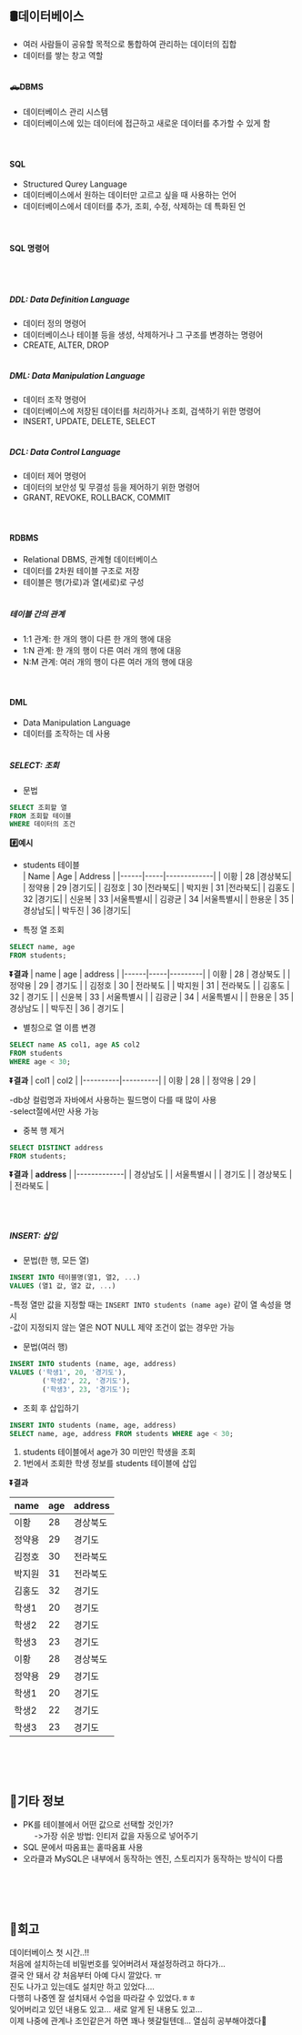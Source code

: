 ## 🛢️데이터베이스
- 여러 사람들이 공유할 목적으로 통합하여 관리하는 데이터의 집합
- 데이터를 쌓는 창고 역할
<br><br>

#### 🛻DBMS
- 데이터베이스 관리 시스템
- 데이터베이스에 있는 데이터에 접근하고 새로운 데이터를 추가할 수 있게 함
<br><br><br>

#### SQL
- Structured Qurey Language
- 데이터베이스에서 원하는 데이터만 고르고 싶을 때 사용하는 언어
- 데이터베이스에서 데이터를 추가, 조회, 수정, 삭제하는 데 특화된 언
<br><br><br>

#### SQL 명령어
<br><br>

##### DDL: Data Definition Language
- 데이터 정의 명령어
- 데이터베이스나 테이블 등을 생성, 삭제하거나 그 구조를 변경하는 명령어
- CREATE, ALTER, DROP
<br><br>

##### DML: Data Manipulation Language
- 데이터 조작 명령어
- 데이터베이스에 저장된 데이터를 처리하거나 조회, 검색하기 위한 명령어
- INSERT, UPDATE, DELETE, SELECT
<br><br>

##### DCL: Data Control Language
- 데이터 제어 명령어
- 데이터의 보안성 및 무결성 등을 제어하기 위한 명령어
- GRANT, REVOKE, ROLLBACK, COMMIT
<br><br><br>

#### RDBMS
- Relational DBMS, 관계형 데이터베이스
- 데이터를 2차원 테이블 구조로 저장
- 테이블은 행(가로)과 열(세로)로 구성
<br><br>

##### 테이블 간의 관계
- 1:1 관계: 한 개의 행이 다른 한 개의 행에 대응
- 1:N 관계: 한 개의 행이 다른 여러 개의 행에 대응
- N:M 관계: 여러 개의 행이 다른 여러 개의 행에 대응
<br><br><br>

#### DML
- Data Manipulation Language
- 데이터를 조작하는 데 사용
<br><br>

##### SELECT: 조회
- 문법
```sql
SELECT 조회할 열
FROM 조회할 테이블
WHERE 데이터의 조건
```  

**#️⃣예시**    
- students 테이블  
| Name | Age | Address     |
|------|-----|-------------|
| 이황   | 28  |경상북도|
| 정약용  | 29  |경기도|
| 김정호  | 30  |전라북도|
| 박지원  | 31  |전라북도|
| 김홍도  | 32  |경기도|
| 신윤복  | 33  |서울특별시|
| 김광균  | 34  |서울특별시|
| 한용운  | 35  |경상남도|
| 박두진  | 36  |경기도|

- 특정 열 조회
```sql
SELECT name, age
FROM students;
```
**⏬결과** 
| name | age | address |
|------|-----|---------|
| 이황 | 28 | 경상북도 |
| 정약용 | 29 | 경기도 |
| 김정호 | 30 | 전라북도 |
| 박지원 | 31 | 전라북도 |
| 김홍도 | 32 | 경기도 |
| 신윤복 | 33 | 서울특별시 |
| 김광균 | 34 | 서울특별시 |
| 한용운 | 35 | 경상남도 |
| 박두진 | 36 | 경기도 |

- 별칭으로 열 이름 변경
```sql
SELECT name AS col1, age AS col2
FROM students
WHERE age < 30;
```
**⏬결과** 
| col1 | col2 |
|----------|----------|
| 이황      | 28       |
| 정약용     | 29       |

-db상 컬럼명과 자바에서 사용하는 필드명이 다를 때 많이 사용  
-select절에서만 사용 가능  

- 중복 행 제거
```sql
SELECT DISTINCT address
FROM students;
```
**⏬결과** 
| **address** |
|-------------|
| 경상남도      |
| 서울특별시     |
| 경기도        |
| 경상북도      |
| 전라북도      |

<br><br>

##### INSERT: 삽입
- 문법(한 행, 모든 열)
```sql
INSERT INTO 테이블명(열1, 열2, ...)
VALUES (열1 값, 열2 값, ...)
```
-특정 열만 값을 지정할 때는 `INSERT INTO students (name age)` 같이 열 속성을 명시  
-값이 지정되지 않는 열은 NOT NULL 제약 조건이 없는 경우만 가능  
- 문법(여러 행)
```sql
INSERT INTO students (name, age, address)
VALUES ('학생1', 20, '경기도'), 
        ('학생2', 22, '경기도'), 
        ('학생3', 23, '경기도');
```

- 조회 후 삽입하기
```sql
INSERT INTO students (name, age, address)
SELECT name, age, address FROM students WHERE age < 30;
```
1. students 테이블에서 age가 30 미만인 학생을 조회  
2. 1번에서 조회한 학생 정보를 students 테이블에 삽입
  
**⏬결과**   

| **name** | **age** | **address** |
|----------|---------|-------------|
| 이황      | 28      | 경상북도      |
| 정약용     | 29      | 경기도        |
| 김정호     | 30      | 전라북도      |
| 박지원     | 31      | 전라북도      |
| 김홍도     | 32      | 경기도        |
| 학생1     | 20      | 경기도        |
| 학생2     | 22      | 경기도        |
| 학생3     | 23      | 경기도        |
| 이황      | 28      | 경상북도      |
| 정약용     | 29      | 경기도        |
| 학생1     | 20      | 경기도        |
| 학생2     | 22      | 경기도        |
| 학생3     | 23      | 경기도        |

<br><br><br>

## 🎸기타 정보
- PK를 테이블에서 어떤 값으로 선택할 것인가?  
&nbsp;&nbsp;&nbsp;&nbsp; ->가장 쉬운 방법: 인티저 값을 자동으로 넣어주기  
- SQL 문에서 따옴표는 홑따옴표 사용
- 오라클과 MySQL은 내부에서 동작하는 엔진, 스토리지가 동작하는 방식이 다름
<br><br><br><br><br>

## 💭회고
데이터베이스 첫 시간..!!  
처음에 설치하는데 비밀번호를 잊어버려서 재설정하려고 하다가...  
결국 안 돼서 걍 처음부터 아예 다시 깔았다. ㅠ  
진도 나가고 있는데도 설치만 하고 있었다....  
다행히 나중엔 잘 설치돼서 수업을 따라갈 수 있었다.ㅎㅎ  
잊어버리고 있던 내용도 있고... 새로 알게 된 내용도 있고...  
이제 나중에 관계나 조인같은거 하면 꽤나 헷갈릴텐데... 열심히 공부해야겠다🥹